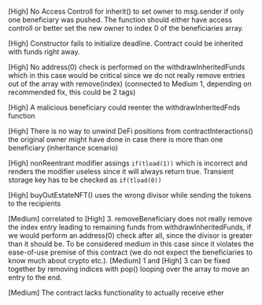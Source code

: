 [High] No Access Controll for inherit() to set owner to msg.sender if only one beneficiary was pushed. The function should either have access controll or better set the new owner to index 0 of the beneficiaries array.

[High] Constructor fails to initialize deadline. Contract could be inherited with funds right away.

[High] No address(0) check is performed on the withdrawInheritedFunds which in this case would be critical since we do not really remove entries out of the array with remove(index) (connected to Medium 1, depending on recommended fix, this could be 2 tags)

[High] A malicious beneficiary could reenter the withdrawInheritedFnds function

[High] There is no way to unwind DeFi positions from contractInteractions() the original owner might have done in case there is more than one beneficiary (inheritance scenario)

[High] nonReentrant modifier assings ```if(tload(1))``` which is incorrect and renders the modifier useless since it will always return true. Transient storage key has to be checked as ```if(tload(0))```

[High] buyOutEstateNFT() uses the wrong divisor while sending the tokens to the recipients

[Medium] correlated to [High] 3. removeBeneficiary does not really remove the index entry leading to remaining funds from withdrawInheritedFunds, if we would perform an address(0) check after all, since the divisor is greater than it should be. To be considered medium in this case since it violates the ease-of-use premise of this contract (we do not expect the beneficiaries to know much about crypto etc.). [Medium] 1 and [High] 3 can be fixed together by removing indices with pop() looping over the array to move an entry to the end.

[Medium] The contract lacks functionality to actually receive ether

